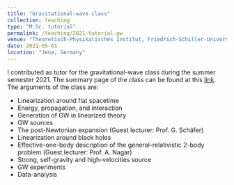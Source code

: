 ```yaml
---
title: "Gravitational-wave class"
collection: teaching
type: "M.Sc. tutorial"
permalink: /teaching/2021-tutorial-gw
venue: "Theoretisch-Physikalisches Institut, Friedrich-Schiller-Universität Jena"
date: 2021-05-01
location: "Jena, Germany"
---
```


I contributed as tutor for the gravitational-wave class during the summer semester 2021. 
The summary page of the class can be found at this [link](http://sbernuzzi.gitpages.tpi.uni-jena.de/gw/index_SS2021.html). The arguments of the class are:
* Linearization around flat spacetime
* Energy, propagation, and interaction
* Generation of GW in linearized theory
* GW sources
* The post-Newtonian expansion (Guest lecturer: Prof. G. Schäfer)
* Linearization around black holes
* Effective-one-body description of the general-relativistic 2-body problem (Guest lecturer: Prof. A. Nagar)
* Strong, self-gravity and high-velocities source
* GW experiments
* Data-analysis
